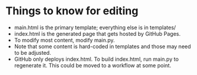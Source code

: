# Things to know for editing
- main.html is the primary template; everything else is in templates/
- index.html is the generated page that gets hosted by GitHub Pages.
- To modify most content, modify main.py.
- Note that some content is hard-coded in templates and those may need to be adjusted.
- GitHub only deploys index.html. To build index.html, run main.py to regenerate it. This could be moved to a workflow at some point.